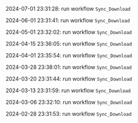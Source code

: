 2024-07-01 23:31:28: run workflow `Sync_Download` 

2024-06-01 23:31:41: run workflow `Sync_Download` 

2024-05-01 23:32:02: run workflow `Sync_Download` 

2024-04-15 23:36:05: run workflow `Sync_Download` 

2024-04-01 23:35:54: run workflow `Sync_Download` 

2024-03-28 23:38:01: run workflow `Sync_Download` 

2024-03-20 23:31:44: run workflow `Sync_Download` 

2024-03-13 23:31:59: run workflow `Sync_Download` 

2024-03-06 23:32:10: run workflow `Sync_Download` 

2024-02-28 23:31:53: run workflow `Sync_Download` 


